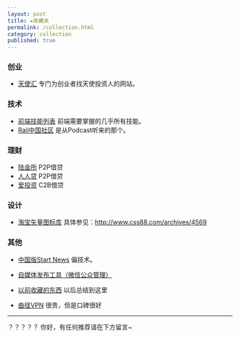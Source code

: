 ```yaml
---
layout: post
title: ★收藏夹
permalink: /collection.html
category: collection
published: true
---
```


### **创业**
- [天使汇](http://angelcrunch.com/)
专门为创业者找天使投资人的网站。

### **技术**
- [前端技能列表](https://github.com/dypsilon/frontend-dev-bookmarks)
前端需要掌握的几乎所有技能。
- [Rail中国社区](http://railscasts-china.com/)
是从Podcast听来的那个。

### **理财**
- [陆金所](http://www.lufax.com/)
P2P借贷
- [人人贷](http://www.renrendai.com/)
P2P借贷
- [爱投资](http://www.itouzi.com/)
C2B借贷

### **设计**
- [淘宝矢量图标库](http://www.iconfont.cn/)
具体参见：http://www.css88.com/archives/4569

### **其他**
- [中国版Start News](http://news.dbanotes.net/)
偏技术。
- [自媒体发布工具（微信公众管理）](http://www.21wemedia.com/)

- [以前收藏的东西](http://tieba.baidu.com/p/626566079)
以后总结到这里

- [曲径VPN](https://getqujing.com/zh-CN)
很贵，但是口碑很好

---
？？？？？
你好，有任何推荐请在下方留言~

